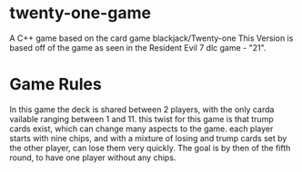 # twenty-one-game
A C++ game based on the card game blackjack/Twenty-one
This Version is based off of the game as seen in the Resident Evil 7 dlc game - "21".
# Game Rules
In this game the deck is shared between 2 players, with the only carda vailable ranging between 1 and 11.
this twist for this game is that trump cards exist, which can change many aspects to the game.
each player starts with nine chips, and with a mixture of losing and trump cards set by the other player, can lose them very quickly.
The goal is by then of the fifth round, to have one player without any chips.
